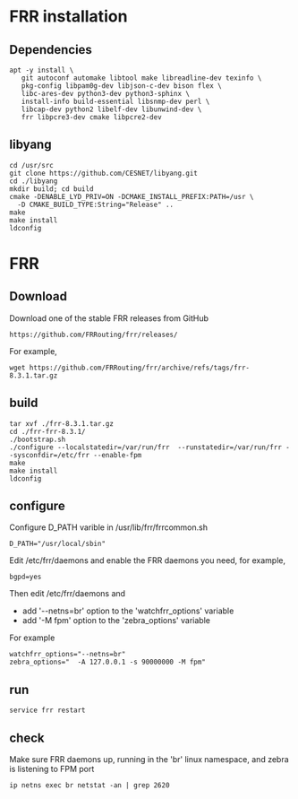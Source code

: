 # FRR installation

## Dependencies

	apt -y install \
	   git autoconf automake libtool make libreadline-dev texinfo \
	   pkg-config libpam0g-dev libjson-c-dev bison flex \
	   libc-ares-dev python3-dev python3-sphinx \
	   install-info build-essential libsnmp-dev perl \
	   libcap-dev python2 libelf-dev libunwind-dev \
	   frr libpcre3-dev cmake libpcre2-dev

## libyang

	cd /usr/src
	git clone https://github.com/CESNET/libyang.git
	cd ./libyang
	mkdir build; cd build
	cmake -DENABLE_LYD_PRIV=ON -DCMAKE_INSTALL_PREFIX:PATH=/usr \
	  -D CMAKE_BUILD_TYPE:String="Release" ..
	make
	make install
	ldconfig

# FRR 

## Download

Download one of the stable FRR releases from GitHub

	https://github.com/FRRouting/frr/releases/

For example,

	wget https://github.com/FRRouting/frr/archive/refs/tags/frr-8.3.1.tar.gz

## build

	tar xvf ./frr-8.3.1.tar.gz
	cd ./frr-frr-8.3.1/
	./bootstrap.sh
	./configure --localstatedir=/var/run/frr  --runstatedir=/var/run/frr --sysconfdir=/etc/frr --enable-fpm
	make
	make install
	ldconfig

## configure

Configure D_PATH varible in /usr/lib/frr/frrcommon.sh 

	D_PATH="/usr/local/sbin"

Edit /etc/frr/daemons and enable the FRR daemons you need, for example,

	bgpd=yes

Then edit /etc/frr/daemons and 

 * add '--netns=br' option to the 'watchfrr_options' variable
 * add '-M fpm' option to the 'zebra_options' variable

For example

	watchfrr_options="--netns=br"
	zebra_options="  -A 127.0.0.1 -s 90000000 -M fpm"
	
## run

	service frr restart
	
## check

Make sure FRR daemons up, running in the 'br' linux namespace, and zebra is listening to FPM port

	ip netns exec br netstat -an | grep 2620

